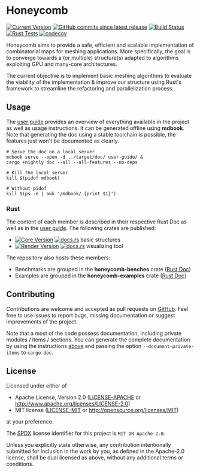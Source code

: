 # Honeycomb

[![Current Version](https://img.shields.io/crates/v/honeycomb-render?label=latest%20release)][CIOHC]
[![GitHub commits since latest release](https://img.shields.io/github/commits-since/LIHPC-Computational-Geometry/honeycomb/latest)][GH]
[![Build Status](https://github.com/LIHPC-Computational-Geometry/honeycomb/actions/workflows/build.yml/badge.svg)](https://github.com/LIHPC-Computational-Geometry/honeycomb/actions/workflows/build.yml)
[![Rust Tests](https://github.com/LIHPC-Computational-Geometry/honeycomb/actions/workflows/rust-test.yml/badge.svg)](https://github.com/LIHPC-Computational-Geometry/honeycomb/actions/workflows/rust-test.yml)
[![codecov](https://codecov.io/github/LIHPC-Computational-Geometry/honeycomb/graph/badge.svg?token=QSN0TWFXO1)](https://codecov.io/github/LIHPC-Computational-Geometry/honeycomb)

Honeycomb aims to provide a safe, efficient and scalable implementation of
combinatorial maps for meshing applications. More specifically, the goal is
to converge towards a (or multiple) structure(s) adapted to algorithms
exploiting GPU and many-core architectures.

The current objective is to implement basic meshing algorithms to evaluate the viability of the implementation & improve
our structure using Rust's framework to streamline the refactoring and parallelization process.

## Usage

The [user guide][UG] provides an overview of everything available in the
project as well as usage instructions. It can be generated offline using
**mdbook**. Note that generating the doc using a stable toolchain is possible,
the features just won't be documented as clearly.

```shell
# Serve the doc on a local server
mdbook serve --open -d ../target/doc/ user-guide/ &
cargo +nightly doc --all --all-features --no-deps
```

```shell
# Kill the local server
kill $(pidof mdbook) 

# Without pidof
kill $(ps -e | awk '/mdbook/ {print $1}')
```

[UG]: https://lihpc-computational-geometry.github.io/honeycomb/

### Rust

The content of each member is described in their respective Rust Doc as well as in the [user guide][UGW]. The following
crates are published:

- [![Core Version](https://img.shields.io/crates/v/honeycomb-core?label=honeycomb-core)][CIOHC] [![docs.rs](https://docs.rs/honeycomb-core/badge.svg)][DOCHC]
  basic structures
- [![Render Version](https://img.shields.io/crates/v/honeycomb-render?label=honeycomb-render)][CIOHR] [![docs.rs](https://docs.rs/honeycomb-render/badge.svg)][DOCHR]
  visualizing tool

The repository also hosts these members:

- Benchmarks are grouped in the **honeycomb-benches** crate ([Rust Doc][DOCHB])
- Examples are grouped in the **honeycomb-examples** crate ([Rust Doc][DOCHU])

[UGW]: https://lihpc-computational-geometry.github.io/honeycomb/project-structure/workspace.html

[DOCHC]: https://docs.rs/honeycomb-core/

[CIOHC]:https://crates.io/crates/honeycomb-core

[DOCHR]: https://docs.rs/honeycomb-render/

[CIOHR]:https://crates.io/crates/honeycomb-render

[DOCHB]: https://lihpc-computational-geometry.github.io/honeycomb/honeycomb_benches/

[DOCHU]: https://lihpc-computational-geometry.github.io/honeycomb/honeycomb_utils/

## Contributing

Contributions are welcome and accepted as pull requests on [GitHub][GH]. Feel free to use issues to report bugs,
missing documentation or suggest improvements of the project.

Note that a most of the code possess documentation, including private modules / items / sections. You can generate
the complete documentation by using the instructions [above](#usage) and passing the option `--document-private-items`
to `cargo doc`.

[GH]: https://github.com/LIHPC-Computational-Geometry/honeycomb

## License

Licensed under either of

* Apache License, Version 2.0
  ([LICENSE-APACHE](LICENSE-APACHE) or http://www.apache.org/licenses/LICENSE-2.0)
* MIT license
  ([LICENSE-MIT](LICENSE-MIT) or http://opensource.org/licenses/MIT)

at your preference.

The [SPDX](https://spdx.dev) license identifier for this project is `MIT OR Apache-2.0`.

Unless you explicitly state otherwise, any contribution intentionally submitted
for inclusion in the work by you, as defined in the Apache-2.0 license, shall be
dual licensed as above, without any additional terms or conditions.